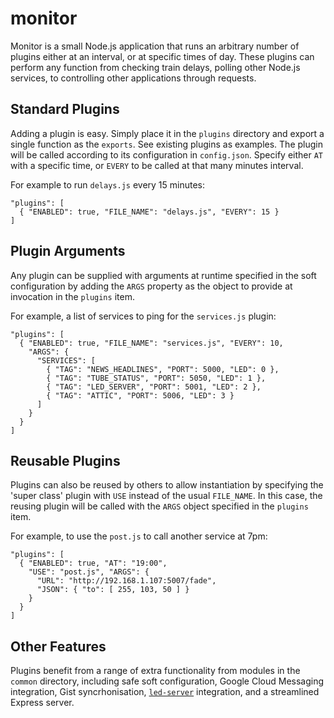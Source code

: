 # monitor

Monitor is a small Node.js application that runs an arbitrary number of plugins
either at an interval, or at specific times of day. These plugins can perform
any function from checking train delays, polling other Node.js services, to
controlling other applications through requests.


## Standard Plugins

Adding a plugin is easy. Simply place it in the `plugins` directory and export a
single function as the `exports`. See existing plugins as examples. The plugin
will be called according to its configuration in `config.json`. Specify either
`AT` with a specific time, or `EVERY` to be called at that many minutes
interval.

For example to run `delays.js` every 15 minutes:

```
"plugins": [
  { "ENABLED": true, "FILE_NAME": "delays.js", "EVERY": 15 }
]
```


## Plugin Arguments

Any plugin can be supplied with arguments at runtime specified in the soft
configuration by adding the `ARGS` property as the object to provide at
invocation in the `plugins` item.

For example, a list of services to ping for the `services.js` plugin:

```
"plugins": [
  { "ENABLED": true, "FILE_NAME": "services.js", "EVERY": 10,
    "ARGS": {
      "SERVICES": [
        { "TAG": "NEWS_HEADLINES", "PORT": 5000, "LED": 0 },
        { "TAG": "TUBE_STATUS", "PORT": 5050, "LED": 1 },
        { "TAG": "LED_SERVER", "PORT": 5001, "LED": 2 },
        { "TAG": "ATTIC", "PORT": 5006, "LED": 3 }
      ]
    }
  }
]
```


## Reusable Plugins

Plugins can also be reused by others to allow instantiation by specifying the
'super class' plugin with `USE` instead of the usual `FILE_NAME`. In this case,
the reusing plugin will be called with the `ARGS` object specified in the
`plugins` item.

For example, to use the `post.js` to call another service at 7pm:

```
"plugins": [
  { "ENABLED": true, "AT": "19:00",
    "USE": "post.js", "ARGS": {
      "URL": "http://192.168.1.107:5007/fade",
      "JSON": { "to": [ 255, 103, 50 ] }
    }
  }
]
```


## Other Features

Plugins benefit from a range of extra functionality from modules in the
`common` directory, including safe soft configuration, Google Cloud Messaging
integration, Gist syncrhonisation,
[`led-server`](https://github.com/C-D-Lewis/led-server) integration, and a
streamlined Express server.